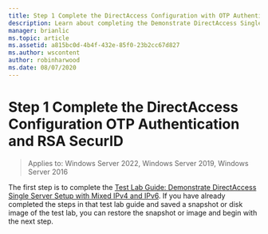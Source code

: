 ```yaml
---
title: Step 1 Complete the DirectAccess Configuration with OTP Authentication
description: Learn about completing the Demonstrate DirectAccess Single Server Setup with Mixed IPv4 and IPv6 test lab guide.
manager: brianlic
ms.topic: article
ms.assetid: a815bc0d-4b4f-432e-85f0-23b2cc67d827
ms.author: wscontent
author: robinharwood
ms.date: 08/07/2020
---
```


# Step 1 Complete the DirectAccess Configuration OTP Authentication and RSA SecurID

>Applies to: Windows Server 2022, Windows Server 2019, Windows Server 2016

The first step is to complete the [Test Lab Guide: Demonstrate DirectAccess Single Server Setup with Mixed IPv4 and IPv6](https://go.microsoft.com/fwlink/p/?LinkId=237004). If you have already completed the steps in that test lab guide and saved a snapshot or disk image of the test lab, you can restore the snapshot or image and begin with the next step.



